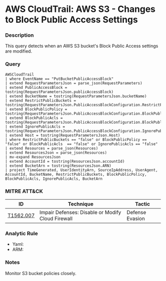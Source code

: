 # AWS CloudTrail: AWS S3 - Changes to Block Public Access Settings

### Description
This query detects when an AWS S3 bucket's Block Public Access settings are modified.

### Query
```kql
AWSCloudTrail
| where EventName == "PutBucketPublicAccessBlock"
| extend RequestParametersJson = parse_json(RequestParameters)
| extend PublicAccessBlock = tostring(RequestParametersJson.publicAccessBlock)
| extend BucketName = tostring(RequestParametersJson.bucketName)
| extend RestrictPublicBuckets = tostring(RequestParametersJson.PublicAccessBlockConfiguration.RestrictPublicBuckets)
| extend BlockPublicPolicy = tostring(RequestParametersJson.PublicAccessBlockConfiguration.BlockPublicPolicy)
| extend BlockPublicAcls = tostring(RequestParametersJson.PublicAccessBlockConfiguration.BlockPublicAcls)
| extend IgnorePublicAcls = tostring(RequestParametersJson.PublicAccessBlockConfiguration.IgnorePublicAcls)
| extend Host = tostring(RequestParametersJson.Host)
| where RestrictPublicBuckets == "false" or BlockPublicPolicy == "false" or BlockPublicAcls  == "false" or IgnorePublicAcls == "false"
| extend Resources = parse_json(Resources)
| extend ResourcesJson = parse_json(Resources)
| mv-expand ResourcesJson
| extend AccountId = tostring(ResourcesJson.accountId)
| extend BucketArn = tostring(ResourcesJson.ARN)
| project TimeGenerated, UserIdentityArn, SourceIpAddress, UserAgent, AccountId, BucketName, RestrictPublicBuckets, BlockPublicPolicy, BlockPublicAcls, IgnorePublicAcls, BucketArn
```

### MITRE ATT&CK
| ID | Technique | Tactic |
|----|-----------|--------|
| [T1562.007](https://attack.mitre.org/techniques/T1562/007/) | Impair Defenses: Disable or Modify Cloud Firewall | Defense Evasion |


### Analytic Rule
- Yaml: 
- ARM: 

### Notes
Monitor S3 bucket policies closely.